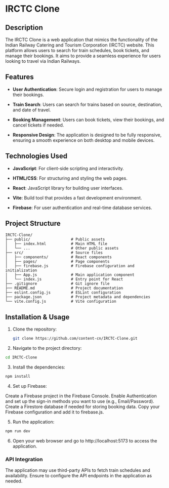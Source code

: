 # IRCTC Clone

## Description

The IRCTC Clone is a web application that mimics the functionality of the Indian Railway Catering and Tourism Corporation (IRCTC) website. This platform allows users to search for train schedules, book tickets, and manage their bookings. It aims to provide a seamless experience for users looking to travel via Indian Railways.

## Features

- **User  Authentication**: Secure login and registration for users to manage their bookings.
  
- **Train Search**: Users can search for trains based on source, destination, and date of travel.
  
- **Booking Management**: Users can book tickets, view their bookings, and cancel tickets if needed.
  
- **Responsive Design**: The application is designed to be fully responsive, ensuring a smooth experience on both desktop and mobile devices.

## Technologies Used

- **JavaScript**: For client-side scripting and interactivity.
  
- **HTML/CSS**: For structuring and styling the web pages.
  
- **React**: JavaScript library for building user interfaces.
  
- **Vite**: Build tool that provides a fast development environment.
  
- **Firebase**: For user authentication and real-time database services.

## Project Structure
```
IRCTC-Clone/
├── public/                  # Public assets
│   ├── index.html           # Main HTML file
│   └── ...                  # Other public assets
├── src/                     # Source files
│   ├── components/          # React components
│   ├── pages/               # Page components
│   ├── firebase.js          # Firebase configuration and initialization
│   ├── App.js               # Main application component
│   └── index.js             # Entry point for React
├── .gitignore               # Git ignore file
├── README.md                # Project documentation
├── eslint.config.js         # ESLint configuration
├── package.json             # Project metadata and dependencies
└── vite.config.js           # Vite configuration
```


## Installation & Usage

1. Clone the repository:
   ```bash
   git clone https://github.com/content-cn/IRCTC-Clone.git
   ```
2. Navigate to the project directory:
  ```bash
cd IRCTC-Clone
```
3. Install the dependencies:
  ```bash
npm install
```
4. Set up Firebase:

Create a Firebase project in the Firebase Console.
Enable Authentication and set up the sign-in methods you want to use (e.g., Email/Password).
Create a Firestore database if needed for storing booking data.
Copy your Firebase configuration and add it to firebase.js.


5. Run the application:
  ```bash
npm run dev
```
6. Open your web browser and go to http://localhost:5173 to access the application.
### API Integration
The application may use third-party APIs to fetch train schedules and availability. Ensure to configure the API endpoints in the application as needed.
